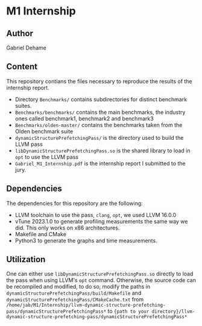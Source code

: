 # M1 Internship

## Author
Gabriel Dehame

## Content
This repository contians the files necessary to reproduce the results of the internship report.
- Directory `Benchmarks/` contains subdirectories for distinct benchmark suites.
- `Benchmarks/benchmarks/` contains the main benchmarks, the industry ones called benchmark1, benchmark2 and benchmark3
- `Benchmarks/olden-master/` contains the benchmarks taken from the Olden benchmark suite
- `dynamicStructurePrefetchingPass/` is the directory used to build the LLVM pass
- `libDynamicStructurePrefetchingPass.so` is the shared library to load in `opt` to use the LLVM pass
- `Gabriel_M1_Internship.pdf` is the internship report I submitted to the jury.

## Dependencies
The dependencies for this repository are the following:
- LLVM toolchain to use the pass, `clang`, `opt`, we used LLVM 16.0.0
- vTune 2023.1.0 to generate profiling measurements the same way we did. This only works on x86 architectures.
- Makefile and CMake
- Python3 to generate the graphs and time measurements.

## Utilization
One can either use `libDynamicStructurePrefetchingPass.so` directly to load the pass when using LLVM's `opt` command.
Otherwise, the source code can be recompiled and modified, to do so, modify the paths in `dynamicStructurePrefetchingPass/build/Makefile` and `dynamicStructurePrefetchingPass/CMakeCache.txt` from `/home/jab/M1/Internship/llvm-dynamic-structure-prefetching-pass/dynamicStructurePrefetchingPass*` to `{path to your directory}/llvm-dynamic-structure-prefetching-pass/dynamicStructurePrefetchingPass*`